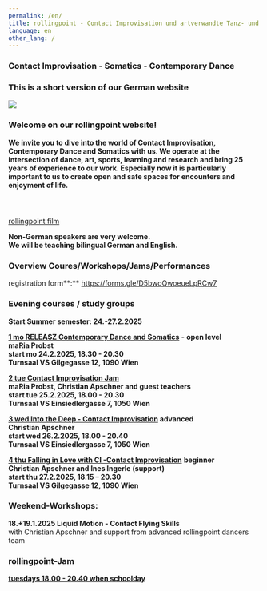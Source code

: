 ```yaml
---
permalink: /en/
title: rollingpoint - Contact Improvisation und artverwandte Tanz- und Bewegungsformen
language: en
other_lang: /
---
```

### Contact Improvisation - Somatics - Contemporary Dance

### **This is a short version of our German website**

![](/assets/uploads/dsc_1901_klein.jpg)

### Welcome on our rollingpoint website!

**We invite you to dive into the world of Contact Improvisation, Contemporary Dance and Somatics with us. We operate at the intersection of dance, art, sports, learning and research and bring 25 years of experience to our work. Especially now it is particularly important to us to create open and safe spaces for encounters and enjoyment of life.**

#### &nbsp;

<div class="imglink"><a target="_blank" href="https://www.youtube.com/embed/kp3DqzN1Ldo"><img src="/assets/uploads/video_vorschau_rollingpoint.png" alt="" /><div>rollingpoint film</div></a></div>

**Non-German speakers are very welcome.**\
**We will be teaching bilingual German and English.**

### Overview Coures/Workshops/Jams/Performances

registration form**:** <https://forms.gle/D5bwoQwoeueLpRCw7>

### Evening courses / study groups

**Start Summer semester: 24.-27.2.2025**

**[1 mo RELEASZ Contemporary Dance and Somatics](/en/kurse#mo)** - **open level**\
**maRia Probst**  \
**start mo 24.2.2025, 18.30 - 20.30**\
**Turnsaal VS Gilgegasse 12, 1090 Wien**

**[2 tue Contact Improvisation Jam](/en/kurse#di)**\
**maRia Probst, Christian Apschner and guest teachers**\
**start tue 25.2.2025, 18.00 - 20.30**\
**Turnsaal VS Einsiedlergasse 7, 1050 Wien**

**[3 wed Into the Deep - Contact Improvisation](/en/kurse#mi) advanced**\
**Christian Apschner**\
**start wed  26.2.2025, 18.00 - 20.40**\
**Turnsaal VS Einsiedlergasse 7, 1050 Wien**

**[4 thu Falling in Love with CI -Contact Improvisation](/en/kurse#do)**  **beginner**\
**Christian Apschner and Ines Ingerle (support)**\
**start thu 27.2.2025, 18.15 – 20.30**\
**Turnsaal VS Gilgegasse 12, 1090 Wien**



### Weekend-Workshops:

**18.+19.1.2025 Liquid Motion - Contact Flying Skills**\
 with Christian Apschner and support from advanced rollingpoint dancers team

### **rollingpoint-Jam**

**[tuesdays 18.00 - 20.40 when schoolday](https://rollingpoint.at/en/jams)**